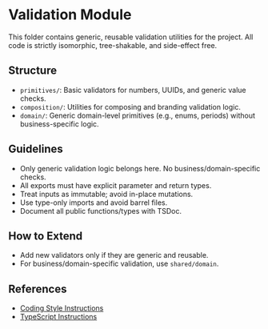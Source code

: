 # Validation Module

This folder contains generic, reusable validation utilities for the project. All code is strictly isomorphic,
tree-shakable, and side-effect free.

## Structure

- `primitives/`: Basic validators for numbers, UUIDs, and generic value checks.
- `composition/`: Utilities for composing and branding validation logic.
- `domain/`: Generic domain-level primitives (e.g., enums, periods) without business-specific logic.

## Guidelines

- Only generic validation logic belongs here. No business/domain-specific checks.
- All exports must have explicit parameter and return types.
- Treat inputs as immutable; avoid in-place mutations.
- Use type-only imports and avoid barrel files.
- Document all public functions/types with TSDoc.

## How to Extend

- Add new validators only if they are generic and reusable.
- For business/domain-specific validation, use `shared/domain`.

## References

- [Coding Style Instructions](../../../.github/instructions/coding-style.instructions.md)
- [TypeScript Instructions](../../../.github/instructions/typescript.instructions.md)
